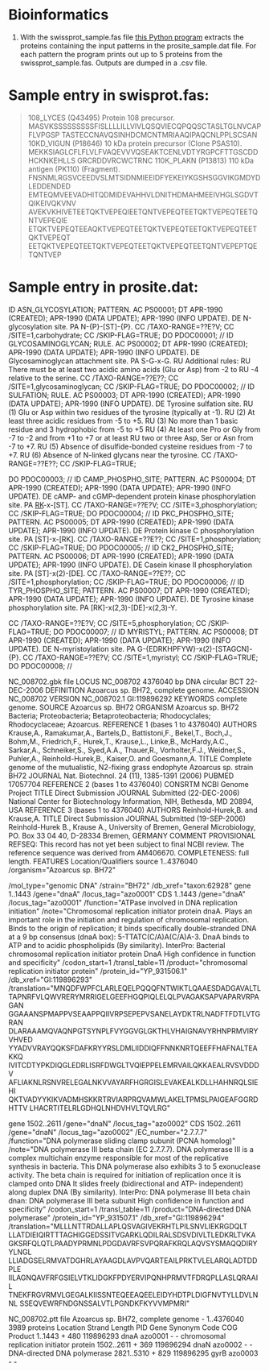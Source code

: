 # Bioinformatics

1. With the swissprot_sample.fas file
[this Python program](./Bioinformatics/Protein_Extraction.py) extracts the proteins containing the input patterns in
the prosite_sample.dat file. For each pattern the program
prints out up to 5 proteins from the swissprot_sample.fas. Outputs are dumped in a .csv file.

# Sample entry in swisprot.fas:

>108_LYCES (Q43495) Protein 108 precursor.
MASVKSSSSSSSSSFISLLLLILLVIVLQSQVIECQPQQSCTASLTGLNVCAPFLVPGSP
TASTECCNAVQSINHDCMCNTMRIAAQIPAQCNLPPLSCSAN
>10KD_VIGUN (P18646) 10 kDa protein precursor (Clone PSAS10).
MEKKSIAGLCFLFLVLFVAQEVVVQSEAKTCENLVDTYRGPCFTTGSCDDHCKNKEHLLS
GRCRDDVRCWCTRNC
>110K_PLAKN (P13813) 110 kDa antigen (PK110) (Fragment).
FNSNMLRGSVCEEDVSLMTSIDNMIEEIDFYEKEIYKGSHSGGVIKGMDYDLEDDENDED
EMTEQMVEEVADHITQDMIDEVAHHVLDNITHDMAHMEEIVHGLSGDVTQIKEIVQKVNV
AVEKVKHIVETEETQKTVEPEQIEETQNTVEPEQTEETQKTVEPEQTEETQNTVEPEQIE
ETQKTVEPEQTEEAQKTVEPEQTEETQKTVEPEQTEETQKTVEPEQTEETQKTVEPEQT
EETQKTVEPEQTEETQKTVEPEQTEETQKTVEPEQTEETQNTVEPEPTQETQNTVEP

# Sample entry in prosite.dat:

ID ASN_GLYCOSYLATION; PATTERN.
AC PS00001;
DT APR-1990 (CREATED); APR-1990 (DATA UPDATE); APR-1990 (INFO
UPDATE).
DE N-glycosylation site.
PA N-{P}-[ST]-{P}.
CC /TAXO-RANGE=??E?V;
CC /SITE=1,carbohydrate;
CC /SKIP-FLAG=TRUE;
DO PDOC00001;
//
ID GLYCOSAMINOGLYCAN; RULE.
AC PS00002;
DT APR-1990 (CREATED); APR-1990 (DATA UPDATE); APR-1990 (INFO
UPDATE).
DE Glycosaminoglycan attachment site.
PA S-G-x-G.
RU Additional rules:
RU There must be at least two acidic amino acids (Glu or Asp) from -2 to
RU -4 relative to the serine.
CC /TAXO-RANGE=??E??;
CC /SITE=1,glycosaminoglycan;
CC /SKIP-FLAG=TRUE;
DO PDOC00002;
//
ID SULFATION; RULE.
AC PS00003;
DT APR-1990 (CREATED); APR-1990 (DATA UPDATE); APR-1990 (INFO
UPDATE).
DE Tyrosine sulfation site.
RU (1) Glu or Asp within two residues of the tyrosine (typically at -1).
RU (2) At least three acidic residues from -5 to +5.
RU (3) No more than 1 basic residue and 3 hydrophobic from -5 to +5
RU (4) At least one Pro or Gly from -7 to -2 and from +1 to +7 or at least
RU two or three Asp, Ser or Asn from -7 to +7.
RU (5) Absence of disulfide-bonded cysteine residues from -7 to +7.
RU (6) Absence of N-linked glycans near the tyrosine.
CC /TAXO-RANGE=??E??;
CC /SKIP-FLAG=TRUE;

DO PDOC00003;
//
ID CAMP_PHOSPHO_SITE; PATTERN.
AC PS00004;
DT APR-1990 (CREATED); APR-1990 (DATA UPDATE); APR-1990 (INFO
UPDATE).
DE cAMP- and cGMP-dependent protein kinase phosphorylation site.
PA [RK](2)-x-[ST].
CC /TAXO-RANGE=??E?V;
CC /SITE=3,phosphorylation;
CC /SKIP-FLAG=TRUE;
DO PDOC00004;
//
ID PKC_PHOSPHO_SITE; PATTERN.
AC PS00005;
DT APR-1990 (CREATED); APR-1990 (DATA UPDATE); APR-1990 (INFO
UPDATE).
DE Protein kinase C phosphorylation site.
PA [ST]-x-[RK].
CC /TAXO-RANGE=??E??;
CC /SITE=1,phosphorylation;
CC /SKIP-FLAG=TRUE;
DO PDOC00005;
//
ID CK2_PHOSPHO_SITE; PATTERN.
AC PS00006;
DT APR-1990 (CREATED); APR-1990 (DATA UPDATE); APR-1990 (INFO
UPDATE).
DE Casein kinase II phosphorylation site.
PA [ST]-x(2)-[DE].
CC /TAXO-RANGE=??E??;
CC /SITE=1,phosphorylation;
CC /SKIP-FLAG=TRUE;
DO PDOC00006;
//
ID TYR_PHOSPHO_SITE; PATTERN.
AC PS00007;
DT APR-1990 (CREATED); APR-1990 (DATA UPDATE); APR-1990 (INFO
UPDATE).
DE Tyrosine kinase phosphorylation site.
PA [RK]-x(2,3)-[DE]-x(2,3)-Y.

CC /TAXO-RANGE=??E?V;
CC /SITE=5,phosphorylation;
CC /SKIP-FLAG=TRUE;
DO PDOC00007;
//
ID MYRISTYL; PATTERN.
AC PS00008;
DT APR-1990 (CREATED); APR-1990 (DATA UPDATE); APR-1990 (INFO
UPDATE).
DE N-myristoylation site.
PA G-{EDRKHPFYW}-x(2)-[STAGCN]-{P}.
CC /TAXO-RANGE=??E?V;
CC /SITE=1,myristyl;
CC /SKIP-FLAG=TRUE;
DO PDOC00008;
//

NC_008702.gbk file
LOCUS NC_008702 4376040 bp DNA circular BCT
22-DEC-2006
DEFINITION Azoarcus sp. BH72, complete genome.
ACCESSION NC_008702
VERSION NC_008702.1 GI:119896292
KEYWORDS complete genome.
SOURCE Azoarcus sp. BH72
ORGANISM Azoarcus sp. BH72
Bacteria; Proteobacteria; Betaproteobacteria; Rhodocyclales;
Rhodocyclaceae; Azoarcus.
REFERENCE 1 (bases 1 to 4376040)
AUTHORS Krause,A., Ramakumar,A., Bartels,D., Battistoni,F., Bekel,T., Boch,J., Bohm,M., Friedrich,F., Hurek,T., Krause,L., Linke,B., McHardy,A.C., Sarkar,A., Schneiker,S., Syed,A.A., Thauer,R., Vorholter,F.J., Weidner,S., Puhler,A., Reinhold-Hurek,B., Kaiser,O. and Goesmann,A. TITLE Complete genome of the mutualistic, N2-fixing grass endophyte
Azoarcus sp. strain BH72
JOURNAL Nat. Biotechnol. 24 (11), 1385-1391 (2006)
PUBMED 17057704
REFERENCE 2 (bases 1 to 4376040)
CONSRTM NCBI Genome Project
TITLE Direct Submission
JOURNAL Submitted (22-DEC-2006) National Center for Biotechnology
Information, NIH, Bethesda, MD 20894, USA
REFERENCE 3 (bases 1 to 4376040)
AUTHORS Reinhold-Hurek,B. and Krause,A. TITLE Direct Submission
JOURNAL Submitted (19-SEP-2006) Reinhold-Hurek B., Krause A., University
of
Bremen, General Microbiology, PO. Box 33 04 40, D-28334 Bremen, GERMANY
COMMENT PROVISIONAL REFSEQ: This record has not yet been subject to
final NCBI review. The reference sequence was derived from AM406670. COMPLETENESS: full length.
FEATURES Location/Qualifiers
source 1..4376040
/organism="Azoarcus sp. BH72"

/mol_type="genomic DNA"
/strain="BH72"
/db_xref="taxon:62928"
gene 1..1443
/gene="dnaA"
/locus_tag="azo0001"
CDS 1..1443
/gene="dnaA"
/locus_tag="azo0001"
/function="ATPase involved in DNA replication initiation"
/note="Chromosomal replication initiator protein dnaA. Plays an important role in the initiation and regulation
of chromosomal replication. Binds to the origin of
replication; it binds specifically double-stranded DNA at
a 9 bp consensus (dnaA box): 5-TTATC(C/A)A(C/A)A-3. DnaA
binds to ATP and to acidic phospholipids (By similarity). InterPro: Bacterial chromosomal replication initiator
protein DnaA
High confidence in function and specificity"
/codon_start=1
/transl_table=11
/product="chromosomal replication initiator protein"
/protein_id="YP_931506.1"
/db_xref="GI:119896293"
/translation="MNQDFWPFCLARLEQELPQQQFNTWIKTLQAAESDADGAVALTL
TAPNRFVLQWVRERYMRRIGELGEEFHGQPIQLELQLPVAGAKSAPVAPARVRPAGAN
GGAAANSPMAPPVSEAAPPQIIVRPSEPEPVSANELAYDKTRLNADFTFDTLVTGRAN
DLARAAAMQVAQNPGTSYNPLFVYGGVGLGKTHLVHAIGNAVYRHNPRMVIRYVHVED
YYADVVRAYQQKSFDAFKRYYRSLDMLIIDDIQFFNNKNRTQEEFFHAFNALTEAKKQ
IVITCDTYPKDIQGLEDRLISRFDWGLTVQIEPPELEMRVAILQKKAEALRVSVDDDV
AFLIAKNLRSNVRELEGALNKVVAYARFHGRGISLEVAKEALKDLLHAHNRQLSIEHI QKTVADYYKIKVADMHSKKRTRVIARPRQVAMWLAKELTPMSLPAIGEAFGGRDHTTV
LHACRTITELRLGDHQLNHDVHVLTQVLRG"

gene 1502..2611
/gene="dnaN"
/locus_tag="azo0002"
CDS 1502..2611
/gene="dnaN"
/locus_tag="azo0002"
/EC_number="2.7.7.7"
/function="DNA polymerase sliding clamp subunit (PCNA
homolog)"
/note="DNA polymerase III beta chain (EC 2.7.7.7). DNA
polymerase III is a complex multichain enzyme responsible
for most of the replicative synthesis in bacteria. This
DNA polymerase also exhibits 3 to 5 exonuclease activity. The beta chain is required for initiation of replication
once it is clamped onto DNA It slides freely
(bidirectional and ATP- independent) along duplex DNA (By
similarity). InterPro: DNA polymerase III beta chain dnan:
DNA polymerase III beta subunit
High confidence in function and specificity"
/codon_start=1
/transl_table=11
/product="DNA-directed DNA polymerase"
/protein_id="YP_931507.1"
/db_xref="GI:119896294"
/translation="MLLLNTTRDALLAPLQSVAGIVEKRHTLPILSNVLIEKRGDQLT
LLATDIEIQIRTTTAGHIGGEDSSITVGARKLQDILRALSDSVDIVLTLEDKRLTVKA
GKSRFQLQTLPAADYPRMNLPDGDAVRFSVPQRAFKRQLAQVSYSMAQQDIRYYLNGL
LLIADGSELRMVATDGHRLAYAAGDLAVPVQARTEAILPRKTVLELARQLADTDDPLE
IILAGNQAVFRFGSIELVTKLIDGKFPDYERVIPQNHPRMVTFDRQPLLASLQRAAIL
TNEKFRGVRMVLGEGALKIISSNTEQEEAQEELEIDYHDTPLDIGFNVTYLLDVLNNL
SSEQVEWRFNDGNSSALVTLPGNDKFKYVVMPMRI"

NC_008702.ptt file
Azoarcus sp. BH72, complete genome - 1..4376040
3989 proteins
Location Strand Length PID Gene Synonym Code COG Product
1..1443 + 480 119896293 dnaA azo0001 - - chromosomal replication initiator protein
1502..2611 + 369 119896294 dnaN azo0002 - - DNA-directed DNA polymerase
2821..5310 + 829 119896295 gyrB azo0003 - -
